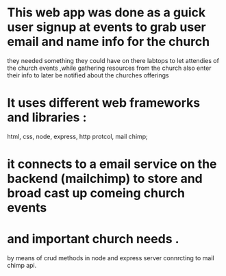 # This web app was done as  a guick user signup at events to grab user email and name info for the church
   they needed something they could have on there labtops to let attendies of the church events ,while gathering resources 
   from the church also enter their info to later be notified about the churches offerings  
# It uses different web frameworks and libraries : 

  html,
  css,
  node,
  express,
  http protcol,
  mail chimp;

# it connects to a email service on the backend (mailchimp) to store and broad cast up comeing church events
#  and important church needs .
  by means of crud methods in node and express server connrcting to mail chimp api.
